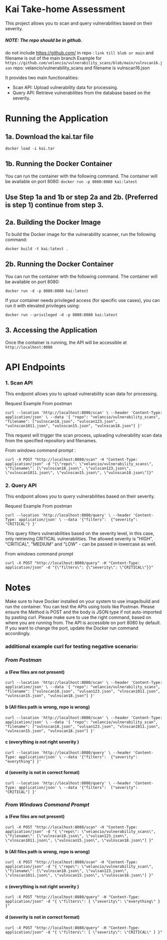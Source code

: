 # Kai Take-home Assessment
This project allows you to scan and query vulnerabilities based on their severity. 

##### NOTE: The repo should be in github.
do not include https://github.com/ in repo : `link till blob or main` and filename is out of the main branch
Example for ```https://github.com/velancio/vulnerability_scans/blob/main/vulnscan16.json``` repo: velancio/vulnerability_scans and filename is vulnscan16.json

It provides two main functionalities:
 - Scan API: Upload vulnerability data for processing.
 - Query API: Retrieve vulnerabilities from the database based on the severity.

# Running the Application
## 1a. Download the kai.tar file 
`docker load -i kai.tar`

## 1b. Running the Docker Container
You can run the container with the following command. The container will be available on port 8080:
`docker run -p 8080:8080 kai:latest`

## Use Step 1a and 1b or step 2a and 2b. (Preferred is step 1) continue from step 3.

## 2a. Building the Docker Image
To build the Docker image for the vulnerability scanner, run the following command:

`docker build -t kai:latest .`

## 2b. Running the Docker Container
You can run the container with the following command. The container will be available on port 8080:

`docker run -d -p 8080:8080 kai:latest`

If your container needs privileged access (for specific use cases), you can run it with elevated privileges using:

`docker run --privileged -d -p 8080:8080 kai:latest`

## 3. Accessing the Application
Once the container is running, the API will be accessible at `http://localhost:8080`

# API Endpoints
### 1. Scan API
This endpoint allows you to upload vulnerability scan data for processing.

Request Example
From postman

`curl --location 'http://localhost:8080/scan' \
--header 'Content-Type: application/json' \
--data '{
  "repo": "velancio/vulnerability_scans",
  "filename": ["vulnscan18.json", "vulscan123.json", "vulnscan1011.json", "vulnscan15.json", "vulnscan18.json"]
}'`

This request will trigger the scan process, uploading vulnerability scan data from the specified repository and filenames.

From windows command prompt :

`curl -X POST "http://localhost:8080/scan" -H "Content-Type: application/json" -d "{\"repo\": \"velancio/vulnerability_scans\", \"filename\": [\"vulnscan18.json\", \"vulscan123.json\", \"vulnscan1011.json\", \"vulnscan15.json\", \"vulnscan18.json\"]}"
`

### 2. Query API
This endpoint allows you to query vulnerabilities based on their severity.

Request Example
From postman

`curl --location 'http://localhost:8080/query' \
--header 'Content-Type: application/json' \
--data '{"filters": 
  {"severity": "CRITICAL"}
}'`

This query filters vulnerabilities based on the severity level, in this case, only retrieving CRITICAL vulnerabilities.
The allowed severity is "HIGH", "CRITICAL", "MEDIUM" and "LOW" - can be passed in lowercase as well.

From windows command prompt

`curl -X POST "http://localhost:8080/query" -H "Content-Type: application/json" -d "{\"filters\": {\"severity\": \"CRITICAL\"}}"
`
# **Notes**
Make sure to have Docker installed on your system to use image/build and run the container.
You can test the APIs using tools like Postman. Please ensure the Method is POST and the body is JSON type if not auto-imported by pasting curl. Please make sure to use the right command, based on where you are running from.
The API is accessible on port 8080 by default. If you want to change the port, update the Docker run command accordingly.

### additional example curl for testing negative scenario:
### *From Postman*
   #### a (Few files are not present)
   `curl --location 'http://localhost:8080/scan' \
   --header 'Content-Type: application/json' \
   --data '{
     "repo": "velancio/vulnerability_scans",
     "filename": ["vulnscan18.json", "vulsan123.json", "vlnscan1011.json", "vulnscan15.json", "vulnscan18.json"]
   }'`
   
   #### b (All files path is wrong, repo is wrong)
   `curl --location 'http://localhost:8080/scan' \
   --header 'Content-Type: application/json' \
   --data '{
     "repo": "velancio/vulnerability_scan",
     "filename": ["vulnscan18.json", "vulsan123.json", "vlnscan1011.json", "vulnscan15.json", "vulnscan18.json"]
   }'`
   
   #### c (everything is not right severity )
   `curl --location 'http://localhost:8080/query' \
   --header 'Content-Type: application/json' \
   --data '{"filters": 
   {"severity": "everything"}
   }'`
   
   #### d (severity is not in correct format)
   `curl --location 'http://localhost:8080/query' \
   --header 'Content-Type: application/json' \
   --data '{"filters": 
   ["severity": "CRITICAL"]
   }'`

### *From Windows Command Prompt*

   #### a (Few files are not present)
   `curl -X POST "http://localhost:8080/scan" -H "Content-Type: application/json" -d "{ \"repo\": \"velancio/vulnerability_scans\", \"filename\": [\"vulnscan18.json\", \"vulsan123.json\", \"vlnscan1011.json\", \"vulnscan15.json\", \"vulnscan18.json\"] }"
   `
   #### b (All files path is wrong, repo is wrong)
   
  `curl -X POST "http://localhost:8080/scan" -H "Content-Type: application/json" -d "{ \"repo\": \"velancio/vulnerability_scan\", \"filename\": [\"vulnscan18.json\", \"vulsan123.json\", \"vlnscan1011.json\", \"vulnscan15.json\", \"vulnscan18.json\"] }"
   `
   #### c (everything is not right severity )
   `curl -X POST "http://localhost:8080/query" -H "Content-Type: application/json" -d "{ \"filters\": { \"severity\": \"everything\" } }"
   `
   #### d (severity is not in correct format)
   `curl -X POST "http://localhost:8080/query" -H "Content-Type: application/json" -d "{ \"filters\": [ \"severity\": \"CRITICAL\" ] }"
   `





